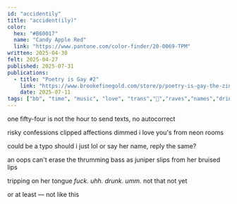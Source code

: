 ```yaml
---
id: "accidentily"
title: "accident(ily)"
color:
  hex: "#B60017"
  name: "Candy Apple Red"
  link: "https://www.pantone.com/color-finder/20-0069-TPM"
written: 2025-04-30
felt: 2025-04-27
published: 2025-07-31
publications:
  - title: "Poetry is Gay #2"
    link: "https://www.brookefinegold.com/store/p/poetry-is-gay-the-zine-issue-1"
    date: 2025-07-11
tags: ["bb", "time", "music", "love", "trans","🧡","raves","names","drinks","marks"]
---
```

one fifty-four
is not the hour
to send texts,
no autocorrect

risky confessions
clipped affections
dimmed i love you's
from neon rooms

could be a typo
should i just lol
or say her name,
reply the same?
            
an oops can't erase
the thrumming bass
as juniper slips
from her bruised lips

tripping on her tongue
*fuck. uhh. drunk. umm.*
not that
not yet

or at least —
not like this 